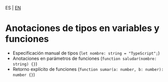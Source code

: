 <!-- MULTILANGUAJE MENU START -->
ES | [EN](https://lckpig.gitbook.io/practical-dev-handbook/typescript/type-inference-annotations/type-annotations)
<!-- MULTILANGUAJE MENU END -->

# Anotaciones de tipos en variables y funciones

- Especificación manual de tipos (`let nombre: string = "TypeScript";`)
- Anotaciones en parámetros de funciones (`function saludar(nombre: string) {}`)
- Retorno explícito de funciones (`function sumar(a: number, b: number): number {}`) 